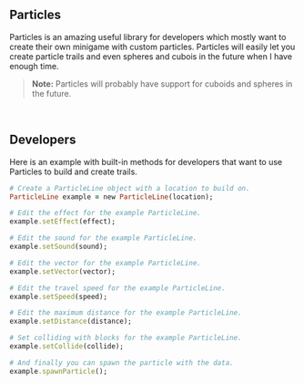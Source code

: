 ## Particles
Particles is an amazing useful library for developers which mostly want to create their own minigame with custom particles. Particles will easily let you create particle trails and even spheres and cubois in the future when I have enough time.
> **Note:**  Particles will probably have support for cuboids and spheres in the future.
</br>
 
## Developers
Here is an example with built-in methods for developers that want to use Particles to build and create trails.
```ruby
# Create a ParticleLine object with a location to build on.
ParticleLine example = new ParticleLine(location);

# Edit the effect for the example ParticleLine.
example.setEffect(effect);

# Edit the sound for the example ParticleLine.
example.setSound(sound); 

# Edit the vector for the example ParticleLine.
example.setVector(vector); 

# Edit the travel speed for the example ParticleLine.
example.setSpeed(speed); 

# Edit the maximum distance for the example ParticleLine.
example.setDistance(distance); 

# Set colliding with blocks for the example ParticleLine.
example.setCollide(collide); 

# And finally you can spawn the particle with the data.
example.spawnParticle();
```